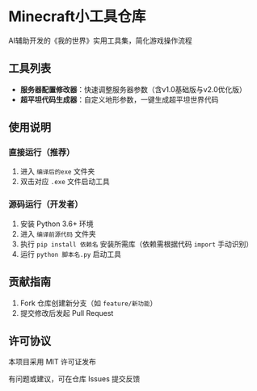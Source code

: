 # Minecraft小工具仓库  

AI辅助开发的《我的世界》实用工具集，简化游戏操作流程  

## 工具列表  
- **服务器配置修改器**：快速调整服务器参数（含v1.0基础版与v2.0优化版）  
- **超平坦代码生成器**：自定义地形参数，一键生成超平坦世界代码  


## 使用说明  
### 直接运行（推荐）  
1. 进入 `编译后的exe` 文件夹  
2. 双击对应 `.exe` 文件启动工具  


### 源码运行（开发者）  
1. 安装 Python 3.6+ 环境  
2. 进入 `编译前源代码` 文件夹  
3. 执行 `pip install 依赖名` 安装所需库（依赖需根据代码 `import` 手动识别）  
4. 运行 `python 脚本名.py` 启动工具  


## 贡献指南  
1. Fork 仓库创建新分支（如 `feature/新功能`）  
2. 提交修改后发起 Pull Request  


## 许可协议  
本项目采用 MIT 许可证发布  


有问题或建议，可在仓库 Issues 提交反馈  
